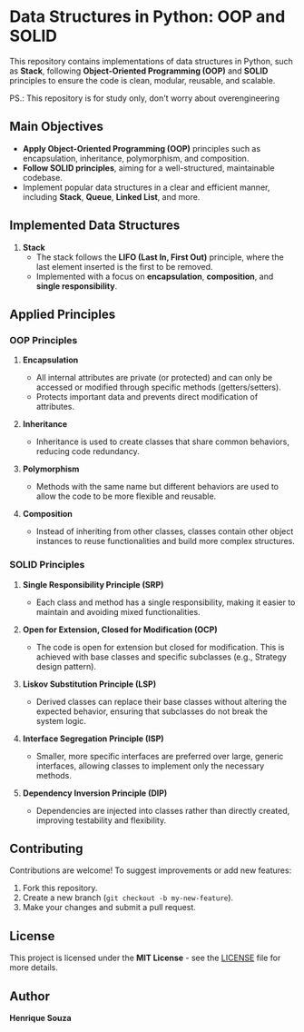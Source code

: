 # **Data Structures in Python: OOP and SOLID**

This repository contains implementations of data structures in Python, such as **Stack**, following **Object-Oriented Programming (OOP)** and **SOLID** principles to ensure the code is clean, modular, reusable, and scalable.

PS.: This repository is for study only, don't worry about overengineering

## **Main Objectives**
- **Apply Object-Oriented Programming (OOP)** principles such as encapsulation, inheritance, polymorphism, and composition.
- **Follow SOLID principles**, aiming for a well-structured, maintainable codebase.
- Implement popular data structures in a clear and efficient manner, including **Stack**, **Queue**, **Linked List**, and more.

## **Implemented Data Structures**
1. **Stack**
   - The stack follows the **LIFO (Last In, First Out)** principle, where the last element inserted is the first to be removed.
   - Implemented with a focus on **encapsulation**, **composition**, and **single responsibility**.

## **Applied Principles**

### **OOP Principles**
1. **Encapsulation**
   - All internal attributes are private (or protected) and can only be accessed or modified through specific methods (getters/setters).
   - Protects important data and prevents direct modification of attributes.

2. **Inheritance**
   - Inheritance is used to create classes that share common behaviors, reducing code redundancy.

3. **Polymorphism**
   - Methods with the same name but different behaviors are used to allow the code to be more flexible and reusable.

4. **Composition**
   - Instead of inheriting from other classes, classes contain other object instances to reuse functionalities and build more complex structures.

### **SOLID Principles**
1. **Single Responsibility Principle (SRP)**
   - Each class and method has a single responsibility, making it easier to maintain and avoiding mixed functionalities.

2. **Open for Extension, Closed for Modification (OCP)**
   - The code is open for extension but closed for modification. This is achieved with base classes and specific subclasses (e.g., Strategy design pattern).

3. **Liskov Substitution Principle (LSP)**
   - Derived classes can replace their base classes without altering the expected behavior, ensuring that subclasses do not break the system logic.

4. **Interface Segregation Principle (ISP)**
   - Smaller, more specific interfaces are preferred over large, generic interfaces, allowing classes to implement only the necessary methods.

5. **Dependency Inversion Principle (DIP)**
   - Dependencies are injected into classes rather than directly created, improving testability and flexibility.


## **Contributing**
Contributions are welcome! To suggest improvements or add new features:

1. Fork this repository.
2. Create a new branch (`git checkout -b my-new-feature`).
3. Make your changes and submit a pull request.

## **License**
This project is licensed under the **MIT License** - see the [LICENSE](LICENSE) file for more details.

## Author

**Henrique Souza**